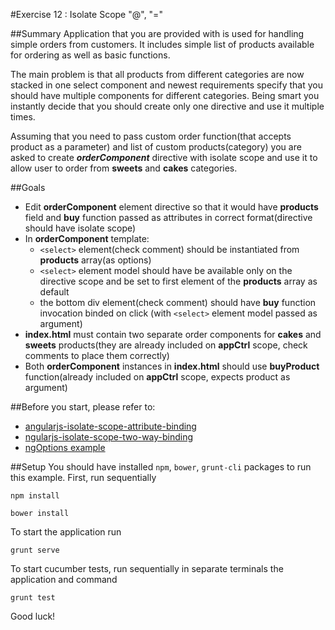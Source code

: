 #Exercise 12 : Isolate Scope "@", "="

##Summary
Application that you are provided with is used for handling simple orders from customers. It includes simple list of products available for ordering
as well as basic functions. 

The main problem is that all products from different categories are now stacked in one select component and newest requirements
specify that you should have multiple components for different categories. Being smart you instantly decide that you should create only one directive
and use it multiple times. 

Assuming that you need to pass custom order function(that accepts product as a parameter) and list of custom products(category)
you are asked to create ***orderComponent*** directive with isolate scope and use it to allow user to order from **sweets** and **cakes** categories.


##Goals

* Edit **orderComponent** element directive so that it would have **products** field and **buy** function passed as attributes in correct 
format(directive should have isolate scope)
* In **orderComponent** template:
    * ```<select>``` element(check comment) should be instantiated from **products** array(as options)
    * ```<select>``` element model should have be available only on the directive scope and be set to first element of the **products** array as default
    * the bottom div element(check comment) should have **buy** function invocation binded on click (with ```<select>``` element model passed as argument)
* **index.html** must contain two separate order components for **cakes** and **sweets** products(they are already included on **appCtrl** scope, 
check comments to place them correctly)
* Both **orderComponent** instances in **index.html** should use **buyProduct** function(already included on **appCtrl** scope, expects product as argument)

##Before you start, please refer to:
* [angularjs-isolate-scope-attribute-binding](https://egghead.io/lessons/angularjs-isolate-scope-attribute-binding)
* [ngularjs-isolate-scope-two-way-binding](https://egghead.io/lessons/angularjs-isolate-scope-two-way-binding)
* [ngOptions example](https://docs.angularjs.org/api/ng/directive/ngOptions/#example)

##Setup
You should have installed `npm`, `bower`, `grunt-cli`  packages to run this example. First, run sequentially

```
npm install
```

```
bower install
```

To start the application run

```
grunt serve
```

To start cucumber tests, run sequentially in separate terminals the application and command

```
grunt test
```

Good luck!
